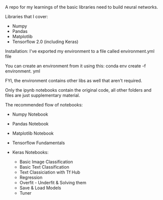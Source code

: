 A repo for my learnings of the basic libraries need to build neural networks.

Libraries that I cover:

- Numpy
- Pandas
- Matplotlib
- Tensorflow 2.0 (including Keras)

Installation:
I've exported my environment to a file called environment.yml file

You can create an environment from it using this:
conda env create -f environment. yml

FYI, the environment contains other libs as well that aren't required.

Only the ipynb notebooks contain the original code, all other folders and files are just supplementary material.

The recommended flow of notebooks:

- Numpy Notebook
- Pandas Notebook
- Matplotlib Notebook
- Tensorflow Fundamentals

- Keras Notebooks:
  - Basic Image Classification
  - Basic Text Classification
  - Text Classiciation with Tf Hub
  - Regression
  - Overfit - Underfit & Solving them
  - Save & Load Models
  - Tuner
